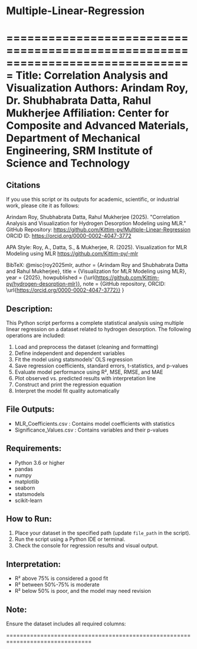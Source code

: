 # Multiple-Linear-Regression
===============================================================================
Title:       Correlation Analysis and Visualization
Authors:     Arindam Roy, Dr. Shubhabrata Datta, Rahul Mukherjee
Affiliation: Center for Composite and Advanced Materials,
             Department of Mechanical Engineering,
             SRM Institute of Science and Technology
===============================================================================

Citations
---------
If you use this script or its outputs for academic, scientific, or industrial work,
please cite it as follows:

Arindam Roy, Shubhabrata Datta, Rahul Mukherjee (2025).
"Correlation Analysis and Visualization for Hydrogen Desorption Modeling using MLR."
GitHub Repository: https://github.com/Kittim-py/Multiple-Linear-Regression
ORCID ID: https://orcid.org/0000-0002-4047-3772

APA Style:
Roy, A., Datta, S., & Mukherjee, R. (2025). Visualization for MLR Modeling using MLR https://github.com/Kittim-py/-mlr

BibTeX:
@misc{roy2025mlr,
  author       = {Arindam Roy and Shubhabrata Datta and Rahul Mukherjee},
  title        = {Visualization for MLR Modeling using MLR},
  year         = {2025},
  howpublished = {\url{https://github.com/Kittim-py/hydrogen-desorption-mlr}},
  note         = {GitHub repository, ORCID: \url{https://orcid.org/0000-0002-4047-3772}}
}


Description:
------------
This Python script performs a complete statistical analysis using multiple linear regression
on a dataset related to hydrogen desorption. The following operations are included:

1. Load and preprocess the dataset (cleaning and formatting)
2. Define independent and dependent variables
3. Fit the model using statsmodels' OLS regression
4. Save regression coefficients, standard errors, t-statistics, and p-values
5. Evaluate model performance using R², MSE, RMSE, and MAE
6. Plot observed vs. predicted results with interpretation line
7. Construct and print the regression equation
8. Interpret the model fit quality automatically

File Outputs:
-------------
- MLR_Coefficients.csv      : Contains model coefficients with statistics
- Significance_Values.csv   : Contains variables and their p-values

Requirements:
-------------
- Python 3.6 or higher
- pandas
- numpy
- matplotlib
- seaborn
- statsmodels
- scikit-learn

How to Run:
-----------
1. Place your dataset in the specified path (update `file_path` in the script).
2. Run the script using a Python IDE or terminal.
3. Check the console for regression results and visual output.

Interpretation:
---------------
- R² above 75% is considered a good fit
- R² between 50%-75% is moderate
- R² below 50% is poor, and the model may need revision

Note:
-----
Ensure the dataset includes all required columns:

===============================================================================

